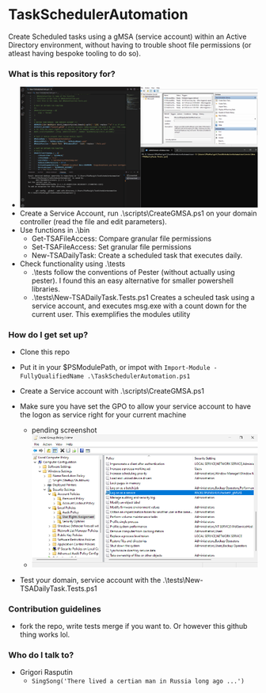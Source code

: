 # TaskSchedulerAutomation #

Create Scheduled tasks using a gMSA (service account) within an Active Directory environment, without having to trouble shoot file permissions (or atleast having bespoke tooling to do so). 

### What is this repository for? ###

* ![Demo of the Project](https://github.com/raref-public/TaskSchedulerAutomation/blob/main/repo_pics/DailyTaskAnimation.gif)
* Create a Service Account, run .\scripts\CreateGMSA.ps1 on your domain controller (read the file and edit parameters).
* Use functions in .\bin
	* Get-TSAFileAccess: Compare granular file permissions
	* Set-TSAFileAccess: Set granular file permissions
	* New-TSADailyTask: Create a scheduled task that executes daily.
* Check functionality using .\tests
	* .\tests follow the conventions of Pester (without actually using pester). I found this an easy alternative for smaller powershell libraries.
	* .\tests\New-TSADailyTask.Tests.ps1 Creates a scheuled task using a service account, and executes msg.exe with a count down for the current user. This exemplifies the modules utility

### How do I get set up? ###

* Clone this repo
* Put it in your $PSModulePath, or impot with ``` Import-Module -FullyQualifiedName .\TaskSchedulerAutomation.ps1 ```
* Create a Service account with .\scripts\CreateGMSA.ps1
* Make sure you have set the GPO to allow your service account to have the logon as service right for your current machine
	* pending screenshot
	* ![Demo of the Project](https://github.com/raref-public/TaskSchedulerAutomation/blob/main/repo_pics/GPO_SETTINGS.png)

* Test your domain, service account with the .\tests\New-TSADailyTask.Tests.ps1

### Contribution guidelines ###

* fork the repo, write tests merge if you want to. Or however this github thing works lol.

### Who do I talk to? ###

* Grigori Rasputin
	* ``` SingSong('There lived a certian man in Russia long ago ...') ```